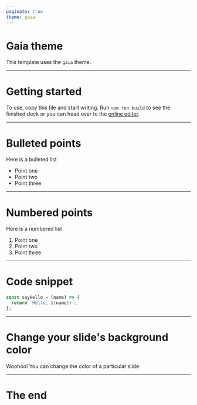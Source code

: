 ```yaml
---
paginate: true
theme: gaia
---
```


# Gaia theme

This template uses the `gaia` theme.

---

# Getting started

To use, copy this file and start writing. Run `npm run build` to see the finished deck or you can head over to the [online editor](https://web.marp.app/).

---

# Bulleted points

Here is a bulleted list

- Point one
- Point two
- Point three

---

# Numbered points

Here is a numbered list

1. Point one
1. Point two
1. Point three

---

# Code snippet

```js
const sayHello = (name) => {
  return `Hello, ${name}!`;
};
```

---

<!-- backgroundColor: salmon -->

# Change your slide's background color

Woohoo! You can change the color of a particular slide

---

# The end
